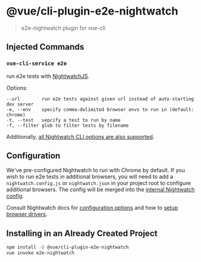 # @vue/cli-plugin-e2e-nightwatch

> e2e-nightwatch plugin for vue-cli

## Injected Commands

### `vue-cli-service e2e`

run e2e tests with [NightwatchJS](nightwatchjs.org).

Options:

```
--url        run e2e tests against given url instead of auto-starting dev server
-e, --env    specify comma-delimited browser envs to run in (default: chrome)
-t, --test   sepcify a test to run by name
-f, --filter glob to filter tests by filename
```

Additionally, [all Nightwatch CLI options are also supported](https://github.com/nightwatchjs/nightwatch/blob/master/lib/runner/cli/cli.js).

## Configuration

We've pre-configured Nightwatch to run with Chrome by default. If you wish to run e2e tests in additional browsers, you will need to add a `nightwatch.config.js` or `nightwatch.json` in your project root to configure additional browsers. The config will be merged into the [internal Nightwatch config](https://github.com/vuejs/vue-cli/blob/dev/packages/%40vue/cli-plugin-e2e-nightwatch/nightwatch.config.js).

Consult Nightwatch docs for [configuration options](http://nightwatchjs.org/gettingstarted#settings-file) and how to [setup browser drivers](http://nightwatchjs.org/gettingstarted#browser-drivers-setup).

## Installing in an Already Created Project

``` sh
npm install -D @vue/cli-plugin-e2e-nightwatch
vue invoke e2e-nightwatch
```
